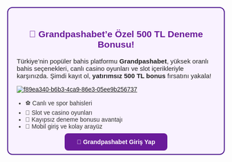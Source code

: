 <div style="border:2px solid #4a148c; border-radius:12px; background:#f9f2ff; padding:20px; font-family:Arial, sans-serif; max-width:600px; margin:auto;">
  <h2 style="color:#6a1b9a; text-align:center;">🎁 Grandpashabet’e Özel 500 TL Deneme Bonusu!</h2>
  <p style="font-size:15px; color:#222;">
    Türkiye’nin popüler bahis platformu <strong>Grandpashabet</strong>, yüksek oranlı bahis seçenekleri, canlı casino oyunları ve slot içerikleriyle karşınızda. Şimdi kayıt ol, <strong>yatırımsız 500 TL bonus</strong> fırsatını yakala!

[![f89ea340-b6b3-4ca9-86e3-05ee9b256737](https://github.com/user-attachments/assets/2523dda3-f9ea-4a42-bf46-b98f3943f3e7)](https://lyzo.io/Wtfsd)

    
  </p>
  <ul style="font-size:14px; color:#333; padding-left:20px;">
    <li>⚽ Canlı ve spor bahisleri</li>
    <li>🎰 Slot ve casino oyunları</li>
    <li>🎁 Kayıpsız deneme bonusu avantajı</li>
    <li>📱 Mobil giriş ve kolay arayüz</li>
  </ul>
  <div style="text-align:center; margin-top:20px;">
    <a href="https://lyzo.io/Wtfsd" target="_blank" style="background:#6a1b9a; color:#fff; padding:12px 28px; border-radius:8px; text-decoration:none; font-weight:bold;">
      🔗 Grandpashabet Giriş Yap
    </a>
  </div>
</div>
